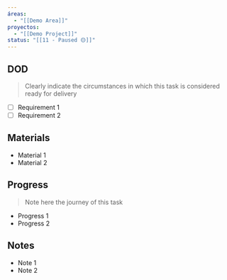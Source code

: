 ```yaml
---
áreas:
  - "[[Demo Area]]"
proyectos:
  - "[[Demo Project]]"
status: "[[11 - Paused 🟡]]"
---
```

## DOD

> Clearly indicate the circumstances in which this task is considered ready for delivery

- [ ] Requirement 1
- [ ] Requirement 2
## Materials

- Material 1
- Material 2
## Progress

> Note here the journey of this task

- Progress 1
- Progress 2
## Notes

- Note 1
- Note 2